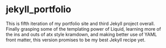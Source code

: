 # jekyll_portfolio
This is fifth iteration of my portfolio site and third Jekyll project overall. Finally grasping some of the templating power of Liquid, learning more of the ins and outs of atx style kramdown, and making better use of YAML front matter, this version promises to be my best Jekyll recipe yet.
